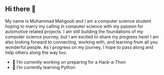 ## Hi there 👋

<!--
**MIOMahgoub/MIOMahgoub** is a ✨ _special_ ✨ repository because its `README.md` (this file) appears on your GitHub profile.

My name is Muhammad Mahgoub and I am a computer science student hoping to marry my calling in computer science with my passion for automotive related projects. I am still building the foundations of my computer science journey, but I am excited to share my progress here! I am also looking forward to connecting, working with, and learning from 

- 🔭 I’m currently working on preparing for a Hack-a-Thon
- 🌱 I’m currently learning Python
- 👯 I’m looking to collaborate on ...
- 🤔 I’m looking for help with ... 
- 💬 Ask me about ...
- 📫 How to reach me: ...
- 😄 Pronouns: ...
- ⚡ Fun fact: ...
-->


My name is Muhammad Mahgoub and I am a computer science student hoping to marry my calling in computer science with my passion for automotive related projects. I am still building the foundations of my computer science journey, but I am excited to share my progress here! I am also looking forward to connecting, working with, and learning from all you wonderful people. As I progress on my journey, I hope to pass along and help others along the way too.

- 🔭 I’m currently working on preparing for a Hack-a-Thon
- 🌱 I’m currently learning Python
